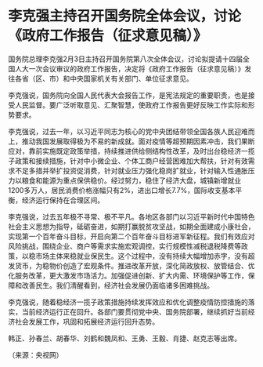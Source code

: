 # 李克强主持召开国务院全体会议，讨论《政府工作报告（征求意见稿）》

国务院总理李克强2月3日主持召开国务院第八次全体会议，讨论拟提请十四届全国人大一次会议审议的政府工作报告，决定将《政府工作报告（征求意见稿）》发往各省（区、市）和中央国家机关有关部门、单位征求意见。

李克强说，国务院向全国人民代表大会报告工作，是宪法规定的重要职责，也是接受人民监督。要广泛听取意见、汇聚智慧，使政府工作报告更好反映工作实际和形势要求。

李克强说，过去一年，以习近平同志为核心的党中央团结带领全国各族人民迎难而上，推动我国发展取得极为不易的新成就。面对疫情等超预期因素冲击，我们果断应对，靠前实施既定政策举措，持续推进供给侧结构性改革，及时出台稳经济一揽子政策和接续措施，针对中小微企业、个体工商户经营困难加大帮扶，针对有效需求不足多措并举扩投资促消费，针对就业压力强化稳岗扩就业，针对输入性通胀压力以粮食和能源为重点保供稳价。经过努力，稳住了经济大盘，城镇新增就业1200多万人，居民消费价格涨幅只有2%，进出口增长7.7%，国际收支基本平衡，经济运行保持在合理区间。

李克强说，过去五年极不寻常、极不平凡。各地区各部门以习近平新时代中国特色社会主义思想为指导，砥砺奋进，如期打赢脱贫攻坚战，如期全面建成小康社会，实现第一个百年奋斗目标，开启向第二个百年奋斗目标进军新征程。我们有效应对风险挑战，围绕企业、商户等需求实施宏观调控，实行规模性减税退税降费等政策，以稳市场主体来稳就业保民生。这个过程中，没有持续大幅增加赤字，没有超发货币，为稳物价创造了宏观条件。推进改革开放，深化简政放权、放管结合、优化服务改革，更大激发市场活力。加强促进创新、扩大内需、环境保护等工作，保障和改善民生。我们清醒看到，经济社会发展仍面临诸多困难挑战。

李克强说，随着稳经济一揽子政策措施持续发挥效应和优化调整疫情防控措施的落实，当前经济运行正在回升。各部门要贯彻党中央、国务院部署，继续抓好当前经济社会发展工作，巩固和拓展经济运行回升态势。

韩正、孙春兰、胡春华、刘鹤和魏凤和、王勇、王毅、肖捷、赵克志等出席。

（来源：央视网）

